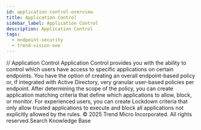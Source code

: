 ```yaml
---
id: application-control-overview
title: Application Control
sidebar_label: Application Control
description: Application Control
tags:
  - endpoint-security
  - trend-vision-one
---
```


/*<![CDATA[*/ $('#title').html($('meta[name=map-description]').attr('content')); /*]]>*/ Application Control Application Control provides you with the ability to control which users have access to specific applications on certain endpoints. You have the option of creating an overall endpoint-based policy or, if integrated with Active Directory, very granular user-based policies per endpoint. After determining the scope of the policy, you can create application matching criteria that define which applications to allow, block, or monitor. For experienced users, you can create Lockdown criteria that only allow trusted applications to execute and block all applications not explicitly allowed by the rules. © 2025 Trend Micro Incorporated. All rights reserved.Search Knowledge Base